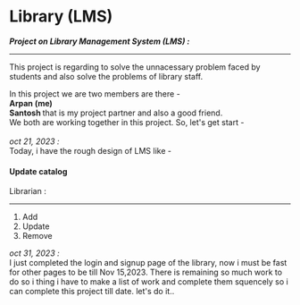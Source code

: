 # Library (LMS)

<b><i>Project on Library Management System (LMS) :</i></b><hr>

This project is regarding to solve the unnacessary problem faced by students and also solve the problems of library staff.

In this project we are two members are there -
<br>
<b>Arpan (me) 
<br>
Santosh </b>that is my project partner and also a good friend.
<br>
We both are working together in this project. So, let's get start -
<br><br>
<i>oct 21, 2023 :</i><br>
Today, i have the rough design of LMS like -<br>
<h4>Update catalog</h4>
Librarian :<hr>
<ol>
<li>Add</li>
<li>Update</li>
<li>Remove</li>
</ol>

<i>oct 31, 2023 :</i><br>
I just completed the login and signup page of the library, now i must be fast for other pages to be till Nov 15,2023.
There is remaining so much work to do so i thing i have to make a list of work and complete them squencely so i can complete this project till date.
let's do it..